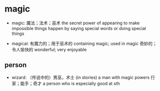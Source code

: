 # magic

- magic: 魔法；法术；巫术 the secret power of appearing to make impossible things happen by saying special words or doing special things

- magical: 有魔力的；用于巫术的 containing magic; used in magic 奇妙的；令人愉快的 wonderful; very enjoyable

## person

- wizard: （传说中的）男巫，术士 (in stories) a man with magic powers 行家；能手；奇才 a person who is especially good at sth

